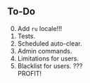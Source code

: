 ## To-Do

0. Add `ru` locale!!!
1. Tests.<br>
2. Scheduled auto-clear.<br>
3. Admin commands.<br>
4. Limitations for users.
5. Blacklist for users.
???<br>
PROFIT!